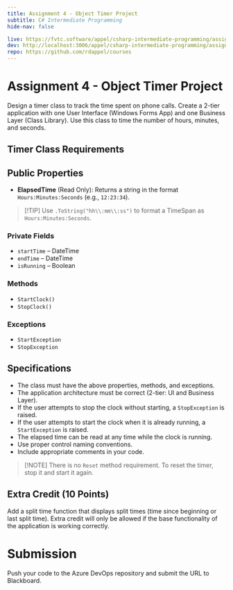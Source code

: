 ```yaml
---
title: Assignment 4 - Object Timer Project
subtitle: C# Intermediate Programming
hide-nav: false

live: https://fvtc.software/appel/csharp-intermediate-programming/assignments/object-timer
dev: http://localhost:3006/appel/csharp-intermediate-programming/assignments/object-timer
repo: https://github.com/rdappel/courses
---
```


# Assignment 4 - Object Timer Project

Design a timer class to track the time spent on phone calls. Create a 2-tier application with one User Interface (Windows Forms App) and one Business Layer (Class Library). Use this class to time the number of hours, minutes, and seconds.

## Timer Class Requirements

## Public Properties
- **ElapsedTime** (Read Only): Returns a string in the format `Hours:Minutes:Seconds` (e.g., `12:23:34`).

> [!TIP] Use `.ToString("hh\\:mm\\:ss")` to format a TimeSpan as `Hours:Minutes:Seconds`.

### Private Fields
- `startTime` – DateTime
- `endTime` – DateTime
- `isRunning` – Boolean

### Methods
- `StartClock()`
- `StopClock()`

### Exceptions
- `StartException`
- `StopException`

## Specifications

- The class must have the above properties, methods, and exceptions.
- The application architecture must be correct (2-tier: UI and Business Layer).
- If the user attempts to stop the clock without starting, a `StopException` is raised.
- If the user attempts to start the clock when it is already running, a `StartException` is raised.
- The elapsed time can be read at any time while the clock is running.
- Use proper control naming conventions.
- Include appropriate comments in your code.

> [!NOTE] There is no `Reset` method requirement. To reset the timer, stop it and start it again.

## Extra Credit (10 Points)

Add a split time function that displays split times (time since beginning or last split time). Extra credit will only be allowed if the base functionality of the application is working correctly.

# Submission

Push your code to the Azure DevOps repository and submit the URL to Blackboard.
